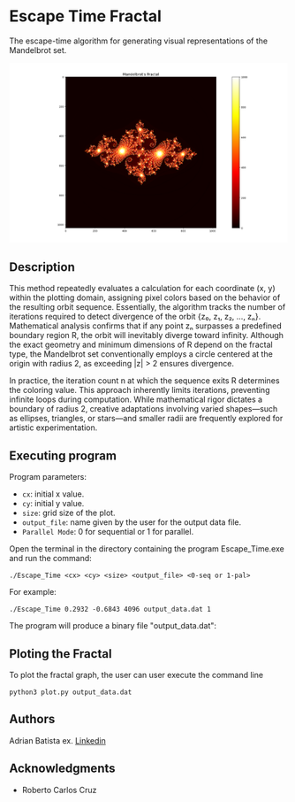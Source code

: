 # Escape Time Fractal

The escape-time algorithm for generating visual representations of the Mandelbrot set. 

![alt text](./assets/Fractal.png)
## Description


This method repeatedly evaluates a calculation for each coordinate (x, y) within the plotting domain, assigning pixel colors based on the behavior of the resulting orbit sequence. Essentially, the algorithm tracks the number of iterations required to detect divergence of the orbit {z₀, z₁, z₂, …, zₙ}. Mathematical analysis confirms that if any point zₙ surpasses a predefined boundary region R, the orbit will inevitably diverge toward infinity. Although the exact geometry and minimum dimensions of R depend on the fractal type, the Mandelbrot set conventionally employs a circle centered at the origin with radius 2, as exceeding |z| > 2 ensures divergence.

In practice, the iteration count n at which the sequence exits R determines the coloring value. This approach inherently limits iterations, preventing infinite loops during computation. While mathematical rigor dictates a boundary of radius 2, creative adaptations involving varied shapes—such as ellipses, triangles, or stars—and smaller radii are frequently explored for artistic experimentation.



## Executing program
Program parameters:
* `cx`: initial x value.
* `cy`: initial y value.
* `size`: grid size of the plot.
* `output_file`: name given by the user for the output data file.
* `Parallel Mode`: 0 for sequential or 1 for parallel.
  
Open the terminal in the directory containing the program Escape_Time.exe and run the command: 
```
./Escape_Time <cx> <cy> <size> <output_file> <0-seq or 1-pal>
```
For example: 
```
./Escape_Time 0.2932 -0.6843 4096 output_data.dat 1
```
The program will produce a binary file "output_data.dat": 
## Ploting the Fractal
To plot the fractal graph, the user can user execute the command line 
```
python3 plot.py output_data.dat 
```

## Authors

Adrian Batista
ex. [Linkedin](www.linkedin.com/in/adrian-batista-aab275169)

## Acknowledgments
- Roberto Carlos Cruz


